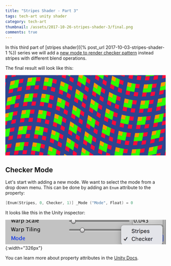 ```yaml
---
title: "Stripes Shader - Part 3"
tags: tech-art unity shader
category: tech-art
thumbnail: /assets/2017-10-26-stripes-shader-3/final.png
comments: true
---
```

In this third part of [stripes shader]({% post_url 2017-10-03-stripes-shader-1 %}) series we will add a [new mode to render checker pattern](#checker-mode) instead stripes with different blend operations.

The final result will look like this:

![Final Pattern](/assets/2017-10-26-stripes-shader-3/final.png)

## Checker Mode

Let's start with adding a new mode. We want to select the mode from a drop down menu. This can be done by adding an `Enum` attribute to the property:

``` c
[Enum(Stripes, 0, Checker, 1)] _Mode ("Mode", Float) = 0
```

It looks like this in the Unity inspector:

![Final Pattern](/assets/2017-10-26-stripes-shader-3/drop-down-menu.png){:width="326px"}

You can learn more about property attributes in the [Unity Docs](https://docs.unity3d.com/ScriptReference/MaterialPropertyDrawer.html).
